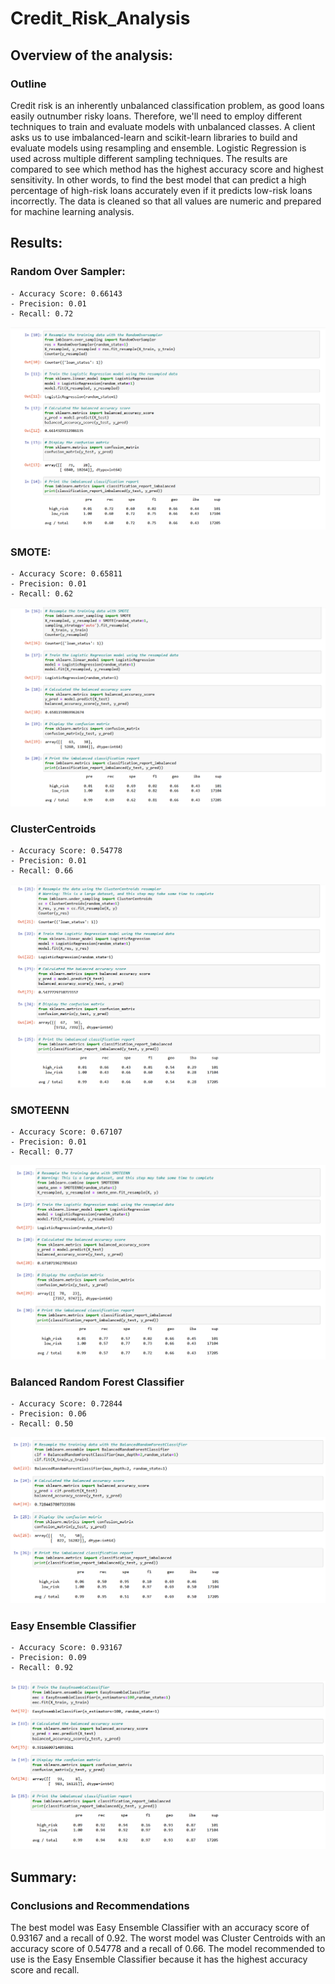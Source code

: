 # Credit_Risk_Analysis

## Overview of the analysis: 
### Outline

Credit risk is an inherently unbalanced classification problem, as good loans easily outnumber risky loans. Therefore, we'll need to employ different techniques to train and evaluate models with unbalanced classes. A client asks us to use imbalanced-learn and scikit-learn libraries to build and evaluate models using resampling and ensemble. Logistic Regression is used across multiple different sampling techniques. The results are compared to see which method has the highest accuracy score and highest sensitivity. In other words, to find the best model that can predict a high percentage of high-risk loans accurately even if it predicts low-risk loans incorrectly. The data is cleaned so that all values are numeric and prepared for machine learning analysis.

## Results: 

### Random Over Sampler:
    - Accuracy Score: 0.66143
    - Precision: 0.01
    - Recall: 0.72

![ROS image](/screenshots/RandomOversampler.PNG)

### SMOTE:
    - Accuracy Score: 0.65811
    - Precision: 0.01
    - Recall: 0.62

![SMOTE image](/screenshots/SMOTE.PNG)

### ClusterCentroids
    - Accuracy Score: 0.54778
    - Precision: 0.01
    - Recall: 0.66

![CC image](/screenshots/ClusterCentroids.PNG)

### SMOTEENN
    - Accuracy Score: 0.67107
    - Precision: 0.01
    - Recall: 0.77

![SMOTEENN image](/screenshots/SMOTEENN.PNG)

### Balanced Random Forest Classifier
    - Accuracy Score: 0.72844
    - Precision: 0.06
    - Recall: 0.50

![BRFC image](/screenshots/BalancedRandomForest.PNG)

### Easy Ensemble Classifier
    - Accuracy Score: 0.93167
    - Precision: 0.09
    - Recall: 0.92

![EEC image](/screenshots/EasyEnsemble.PNG)    

## Summary:
### Conclusions and Recommendations
The best model was Easy Ensemble Classifier with an accuracy score of 0.93167 and a recall of 0.92. The worst model was Cluster Centroids with an accuracy score of 0.54778 and a recall of 0.66. The model recommended to use is the Easy Ensemble Classifier because it has the highest accuracy score and recall.